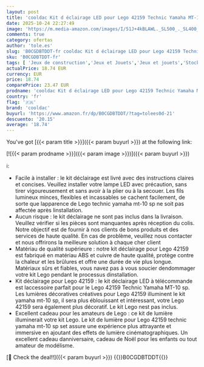 ```yaml
---
layout: post
title: 'cooldac Kit d éclairage LED pour Lego 42159 Technic Yamaha MT-10 SP  télécommande  kit d éclairage décoratif créatif compatible avec le modèle de briques Lego 42159 Technic Yamaha MT-10 SP  kit Lego'
date: 2025-10-24 22:27:49
image: 'https://m.media-amazon.com/images/I/51J+4kBLAWL._SL500_._SL400_.jpg'
comments: true
category: ofertas
author: 'tole.es'
slug: 'B0CGDBTDDT-fr cooldac Kit d éclairage LED pour Lego 42159 Technic Yamaha...'
sku: 'B0CGDBTDDT-fr'
tags: [ 'Jeux de construction','Jeux et Jouets','Jeux et jouets','Stockage et accessoires','cooldac','lego','🇫🇷', ]
actualPrice: 18.74 EUR
currency: EUR
price: 18.74
comparePrice: 23.47 EUR
prodname: 'cooldac Kit d éclairage LED pour Lego 42159 Technic Yamaha MT-10 SP  télécommande  kit d éclairage décoratif créatif compatible avec le modèle de briques Lego 42159 Technic Yamaha MT-10 SP  kit Lego'
country: 'fr'
flag: '🇫🇷'
brand: 'cooldac'
buyurl: 'https://www.amazon.fr/dp/B0CGDBTDDT/?tag=tolees0d-21'
descuento: '20.15'
average: '18.74'
---
```


You've got [{{< param title >}}]({{< param buyurl >}}) at the following link:

[![{{< param prodname >}}]({{< param image >}})]({{< param buyurl >}})

ℹ️:

- Facile à installer : le kit déclairage est livré avec des instructions claires et concises. Veuillez installer votre lampe LED avec précaution, sans tirer vigoureusement et sans avoir à la plier ou à la secouer. Les fils lumineux minces, flexibles et incassables se cachent facilement, de sorte que lapparence de Lego technic yamaha mt-10 sp ne soit pas affectée après linstallation.
- Aucun risque : le kit déclairage ne sont pas inclus dans la livraison. Veuillez vérifier si les pièces sont manquantes après réception du colis. Notre objectif est de fournir à nos clients de bons produits et des services de haute qualité. En cas de problème, veuillez nous contacter et nous offrirons la meilleure solution à chaque cher client
- Matériau de qualité supérieure : notre kit déclairage pour Lego 42159 est fabriqué en matériau ABS et cuivre de haute qualité, protège contre la chaleur et les brûlures et offre une durée de vie plus longue. Matériaux sûrs et fiables, vous navez pas à vous soucier dendommager votre kit Lego pendant le processus dinstallation.
- Kit déclairage pour Lego 42159 : le kit déclairage LED à télécommande est laccessoire parfait pour le Lego 42159 Technic Yamaha MT-10 sp. Les lumières décoratives créatives pour Lego 42159 illuminent le kit yamaha mt-10 sp, il sera plus éblouissant et intéressant, votre Lego 42159 sera également plus décoratif. Le kit Lego nest pas inclus.
- Excellent cadeau pour les amateurs de Lego : ce kit de lumière illuminerait votre kit Lego. Le kit de lumière pour Lego 42159 technic yamaha mt-10 sp set assure une expérience plus attrayante et immersive en ajoutant des effets de lumière cinématographiques. Un excellent cadeau danniversaire, cadeau de Noël pour les enfants ou tout amateur de modélisme.

[🛒 Check the deal!!]({{< param buyurl >}})
{{<world>}}B0CGDBTDDT{{</world>}}
